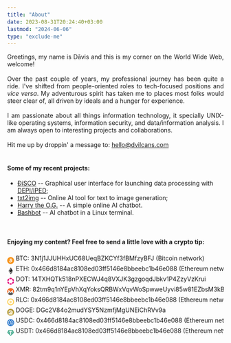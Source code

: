 ```yaml
---
title: "About"
date: 2023-08-31T20:24:40+03:00
lastmod: "2024-06-06"
type: "exclude-me"
---
```

<div style="text-align: justify;">
Greetings, my name is Dāvis and this is my corner on the World Wide Web, welcome! 
<br>
<br>
Over the past couple of years, my professional journey has been quite a ride. I've shifted from people-oriented roles to tech-focused positions and <i>vice versa</i>. My adventurous spirit has taken me to places most folks would steer clear of, all driven by ideals and a hunger for experience.
<br>
<br>
I am passionate about all things information technology, it specially UNIX-like operating systems, information security, and data/information analysis. I am always open to interesting projects and collaborations.
<br>
<br>
Hit me up by droppin' a message to: <a href=mailto:hello@dvilcans.com>hello@dvilcans.com</a>
<br>
<br>

</div>

#### Some of my recent projects:

* [ÐiSCO](https://disco.dvilcans.com/en) -- Graphical user interface for launching data processing with [DEPI/IPED](https://dvilcans.com/depi/);
* [txt2img](https://txt2img.dvilcans.com) -- Online AI tool for text to image generation;  
* [Harry the O.G.](https://chat.dvilcans.com) -- A simple online AI chatbot.
* [Bashbot](https://dvilcans.com/ai-chatbot-in-linux-terminal/) -- AI chatbot in a Linux terminal.

<br>

#### Enjoying my content? Feel free to send a little love with a crypto tip:


<div style="overflow-x: auto; white-space: nowrap;">
<div style="display: inline-block;">
    <p style="margin: 0; padding: 0; line-height: 1.2;">
        <img src="btc.png" style="background: transparent; width: 1rem; height: 1rem; vertical-align: middle; margin-top: 0.5rem;"> 
        BTC: 3N1j1JJUHHxUC68UeqBZKCYf3fBMfzyBFJ (Bitcoin network)
    </p>
    <p style="margin: 0; padding: 0; line-height: 1.2;">
        <img src="eth.png" style="background: transparent; width: 1rem; height: 1rem; vertical-align: middle; margin-top: 0.5rem;"> 
        ETH: 0x466d8184ac8108ed03ff5146e8bbeebc1b46e088 (Ethereum network)
    </p>
    <p style="margin: 0; padding: 0; line-height: 1.2;">
        <img src="dot.png" style="background: transparent; width: 1rem; height: 1rem; vertical-align: middle; margin-top: 0.5rem;"> 
        DOT: 14TXHQTk518nPXECWJ4q8VXJK3gzgoqdJbkv1P4ZzyVzKrui
    </p>
    <p style="margin: 0; padding: 0; line-height: 1.2; display: inline-block;">
            <img src="xmr.png" style="background: transparent; width: 1rem; height: 1rem; vertical-align: middle; margin-top: 0.5rem;"> 
            XMR: 82tm9q1nYEpVhXqYoksQRBWxVqvWoSpwweUyvi85w81EZbsM3kBxY7ND7qWNNYwqUh6Utqrnm7sXYUh753pgpe8DHiNJ5p8
    </p>
    <p style="margin: 0; padding: 0; line-height: 1.2;">
        <img src="rlc.png" style="background: transparent; width: 1rem; height: 1rem; vertical-align: middle; margin-top: 0.5rem;"> 
        RLC: 0x466d8184ac8108ed03ff5146e8bbeebc1b46e088 (Ethereum network)
    </p>
    <p style="margin: 0; padding: 0; line-height: 1.2;">
        <img src="doge.png" style="background: transparent; width: 1rem; height: 1rem; vertical-align: middle; margin-top: 0.5rem;"> 
        DOGE: DGc2V84o2mudYSY5NzmfjMgUNEiChRVv9a
    </p>
    <p style="margin: 0; padding: 0; line-height: 1.2;">
        <img src="usdc.png" style="background: transparent; width: 1rem; height: 1rem; vertical-align: middle; margin-top: 0.5rem;"> 
        USDC: 0x466d8184ac8108ed03ff5146e8bbeebc1b46e088 (Ethereum network)
    </p>
    <p style="margin: 0; padding: 0; line-height: 1.2;">
        <img src="usdt.png" style="background: transparent; width: 1rem; height: 1rem; vertical-align: middle; margin-top: 0.5rem;"> 
        USDT: 0x466d8184ac8108ed03ff5146e8bbeebc1b46e088 (Ethereum network)
    </p>
</div>
</div>
